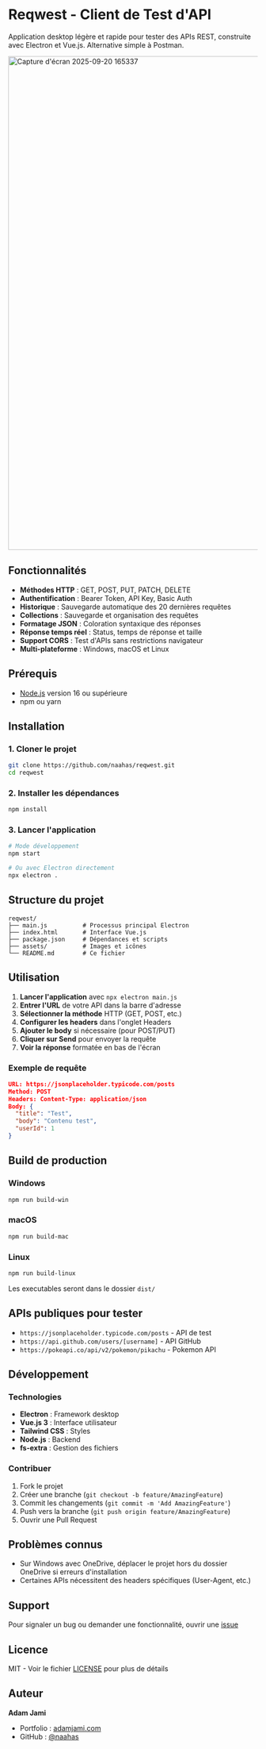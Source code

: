 

# Reqwest - Client de Test d'API

Application desktop légère et rapide pour tester des APIs REST, construite avec Electron et Vue.js. Alternative simple à Postman.

<img width="1719" height="995" alt="Capture d'écran 2025-09-20 165337" src="https://github.com/user-attachments/assets/32a09178-8e6a-4218-b216-713ccec291e7" />


## Fonctionnalités

- **Méthodes HTTP** : GET, POST, PUT, PATCH, DELETE
- **Authentification** : Bearer Token, API Key, Basic Auth
- **Historique** : Sauvegarde automatique des 20 dernières requêtes
- **Collections** : Sauvegarde et organisation des requêtes
- **Formatage JSON** : Coloration syntaxique des réponses
- **Réponse temps réel** : Status, temps de réponse et taille
- **Support CORS** : Test d'APIs sans restrictions navigateur
- **Multi-plateforme** : Windows, macOS et Linux

## Prérequis

- [Node.js](https://nodejs.org/) version 16 ou supérieure
- npm ou yarn

## Installation

### 1. Cloner le projet

```bash
git clone https://github.com/naahas/reqwest.git
cd reqwest
```

### 2. Installer les dépendances

```bash
npm install
```

### 3. Lancer l'application

```bash
# Mode développement
npm start

# Ou avec Electron directement
npx electron .
```

## Structure du projet

```
reqwest/
├── main.js          # Processus principal Electron
├── index.html       # Interface Vue.js
├── package.json     # Dépendances et scripts
├── assets/          # Images et icônes
└── README.md        # Ce fichier
```

## Utilisation

1. **Lancer l'application** avec `npx electron main.js`
2. **Entrer l'URL** de votre API dans la barre d'adresse
3. **Sélectionner la méthode** HTTP (GET, POST, etc.)
4. **Configurer les headers** dans l'onglet Headers
5. **Ajouter le body** si nécessaire (pour POST/PUT)
6. **Cliquer sur Send** pour envoyer la requête
7. **Voir la réponse** formatée en bas de l'écran

### Exemple de requête

```json
URL: https://jsonplaceholder.typicode.com/posts
Method: POST
Headers: Content-Type: application/json
Body: {
  "title": "Test",
  "body": "Contenu test",
  "userId": 1
}
```

## Build de production

### Windows
```bash
npm run build-win
```

### macOS
```bash
npm run build-mac
```

### Linux
```bash
npm run build-linux
```

Les executables seront dans le dossier `dist/`

## APIs publiques pour tester

- `https://jsonplaceholder.typicode.com/posts` - API de test
- `https://api.github.com/users/[username]` - API GitHub
- `https://pokeapi.co/api/v2/pokemon/pikachu` - Pokemon API

## Développement

### Technologies

- **Electron** : Framework desktop
- **Vue.js 3** : Interface utilisateur
- **Tailwind CSS** : Styles
- **Node.js** : Backend
- **fs-extra** : Gestion des fichiers

### Contribuer

1. Fork le projet
2. Créer une branche (`git checkout -b feature/AmazingFeature`)
3. Commit les changements (`git commit -m 'Add AmazingFeature'`)
4. Push vers la branche (`git push origin feature/AmazingFeature`)
5. Ouvrir une Pull Request

## Problèmes connus

- Sur Windows avec OneDrive, déplacer le projet hors du dossier OneDrive si erreurs d'installation
- Certaines APIs nécessitent des headers spécifiques (User-Agent, etc.)

## Support

Pour signaler un bug ou demander une fonctionnalité, ouvrir une [issue](https://github.com/naahas/reqwest/issues)

## Licence

MIT - Voir le fichier [LICENSE](LICENSE) pour plus de détails

## Auteur

**Adam Jami**
- Portfolio : [adamjami.com](https://adamjami.com)
- GitHub : [@naahas](https://github.com/naahas)
